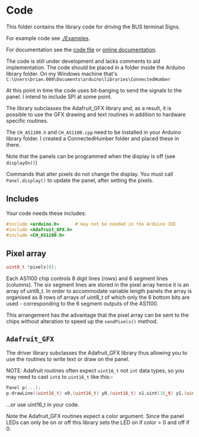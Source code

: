 # Code

This folder contains the library code for driving the BUS terminal Signs.

For example code see [./Examples](./Examples/).

For documentation see the [code file](./CH_AS1100.cpp) or [online documentation](https://ConnectedHumber.github.io/Bus-Terminal-Signs).

The code is still under development and lacks comments to aid implementation. The code should be placed in a folder inside the Arduino library folder. On my Windows machine that's `C:\Users\brian.000\Documents\arduino\libraries\ConnectedHumber`

At this point in time the code uses bit-banging to send the signals to the panel. I intend to include SPI at some point.

The library subclasses the Adafruit_GFX library and, as a result, it is possible to use the GFX drawing and text routines in addition to hardware specific routines.

The `CH_AS1100.h` and `CH_AS1100.cpp` need to be installed in your Arduino library folder. I created a ConnectedHumber folder and placed these in there.

Note that the panels can be programmed when the display is off (see `displayOn()`)

Commands that alter pixels do not change the display. You must call `Panel.display()` to update the panel, after setting the pixels.

## Includes

Your code needs these includes:

```c
#include <arduino.h>      # may not be needed in the Arduino IDE
#include <Adafruit_GFX.h>
#include <CH_AS1100.h>
```

## Pixel array

```c
uint8_t *pixels[8]; 
```

Each AS1100 chip controls 8 digit lines (rows) and 6 segment lines (columns). The six segment lines are stored in the pixel array hence it is an array of uint8_t. In order to accommodate variable length panels the array is organised as 8 rows of arrays of uint8_t of which only the 6 bottom bits are used - corresponding to the 6 segment outputs of the AS1100.

This arrangement has the advantage that the pixel array can be sent to the chips without alteration to speed up the `sendPixels()` method.

## `Adafruit_GFX`

The driver library subclasses the Adafruit_GFX library thus allowing you to use the routines to write text or draw on the panel.

NOTE: Adafruit routines often expect `uint16_t` not `int` data types, so you may need to cast `int`s to `uint16_t` like this:-

```c
Panel p(...);
p.drawLine((uint16_t) x0,(uint16_t) y0,(uint16_t) x1,uint(16_t) y1,(uint16_t) color);
```

...or use uint16_t in your code.

Note the Adafruit_GFX routines expect a color argument. Since the panel LEDs can only be on or off this library sets the LED on if color > 0 and off if 0.
